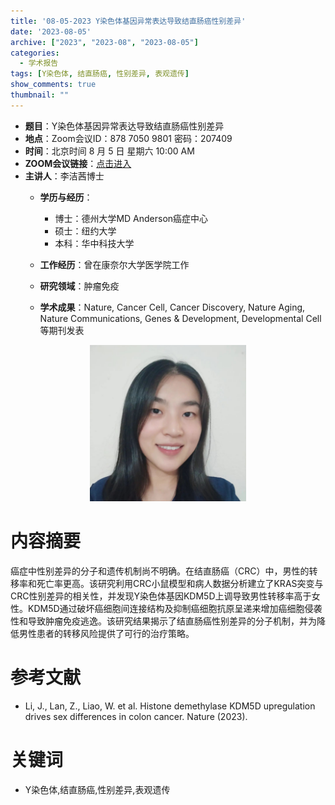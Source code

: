 ```yaml
---
title: '08-05-2023 Y染色体基因异常表达导致结直肠癌性别差异'
date: '2023-08-05'
archive: ["2023", "2023-08", "2023-08-05"]
categories:
  - 学术报告
tags: [Y染色体, 结直肠癌, 性别差异, 表观遗传]
show_comments: true
thumbnail: ""
---
```


- **题目**：Y染色体基因异常表达导致结直肠癌性别差异
- **地点**：Zoom会议ID：878 7050 9801 密码：207409
- **时间**：北京时间 8 月 5 日 星期六 10:00 AM
- **ZOOM会议链接**：[点击进入](https://us06web.zoom.us/j/87870509801?pwd=SGpvdEc3YVRQL2twTmJyenhnTDFrZz09)
- **主讲人**：李洁茜博士
  - **学历与经历**：
    - 博士：德州大学MD Anderson癌症中心
    - 硕士：纽约大学
    - 本科：华中科技大学

  - **工作经历**：曾在康奈尔大学医学院工作
  - **研究领域**：肿瘤免疫
  - **学术成果**：Nature, Cancer Cell, Cancer Discovery, Nature Aging, Nature Communications, Genes & Development, Developmental Cell 等期刊发表

<div align="center">
<img src="https://github.com/cgmonline/cgmonline/blob/master/image/2023-08-05_LJX.jpeg?raw=true" height=250>
</div>

# 内容摘要

癌症中性别差异的分子和遗传机制尚不明确。在结直肠癌（CRC）中，男性的转移率和死亡率更高。该研究利用CRC小鼠模型和病人数据分析建立了KRAS突变与CRC性别差异的相关性，并发现Y染色体基因KDM5D上调导致男性转移率高于女性。KDM5D通过破坏癌细胞间连接结构及抑制癌细胞抗原呈递来增加癌细胞侵袭性和导致肿瘤免疫逃逸。该研究结果揭示了结直肠癌性别差异的分子机制，并为降低男性患者的转移风险提供了可行的治疗策略。


# 参考文献

- Li, J., Lan, Z., Liao, W. et al. Histone demethylase KDM5D upregulation drives sex differences in colon cancer. Nature (2023).


# 关键词

- Y染色体,结直肠癌,性别差异,表观遗传

